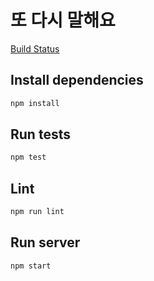# 또 다시 말해요
[Build Status](https://github.com/gringrape/ddomal/workflows/CI/badge.svg?branch=main)

## Install dependencies

```bash
npm install
```

## Run tests

```bash
npm test
```

## Lint

```bash
npm run lint
```

## Run server

```bash
npm start
```
